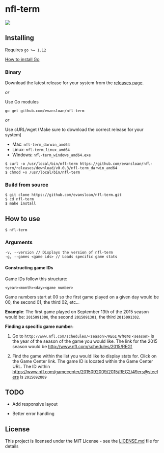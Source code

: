 # nfl-term


![](https://user-images.githubusercontent.com/8287750/72228447-a6d9ee00-3574-11ea-9278-cd6fe8b6990a.gif)

## Installing

Requires `go >= 1.12`

[How to install Go](https://golang.org/doc/install)

### Binary

Download the latest release for your system from the [releases page](https://github.com/evansloan/nfl-term/releases).

_or_

Use Go modules

```
go get github.com/evansloan/nfl-term
```

_or_

Use cURL/wget (Make sure to download the correct release for your system)

- Mac: `nfl-term_darwin_amd64`
- Linux: `nfl-term_linux_amd64`
- Windows: `nfl-term_windows_amd64.exe`

```
$ curl -o /usr/local/bin/nfl-term https://github.com/evansloan/nfl-term/releases/download/v0.0.3/nfl-term_darwin_amd64
$ chmod +x /usr/local/bin/nfl-term
```

### Build from source

```
$ git clone https://github.com/evansloan/nfl-term.git
$ cd nfl-term
$ make install
```

## How to use

```
$ nfl-term
```

### Arguments

```
-v, --version // Displays the version of nfl-term
-g, --games <game ids> // Loads specific game stats
```

#### Constructing game IDs

Game IDs follow this structure:
```
<year><month><day><game number>
```

Game numbers start at 00 so the first game played on a given day would be 00, the second 01, the third 02, etc...

**Example**: The first game played on September 13th of the 2015 season would be: `2015091300`, the second `2015091301`, the third `2015091302`.

**Finding a specific game number:**

1. Go  to `http://www.nfl.com/schedules/<season>/REG1` where `<season>` is the year of the season of the game you would like. The link for the 2015 season would be http://www.nfl.com/schedules/2015/REG1

2. Find the game within the list you would like to display stats for. Click on the Game Center link. The game ID is located within the Game Center URL. The ID within https://www.nfl.com/gamecenter/2015092009/2015/REG2/49ers@steelers is `2015092009`


## TODO

* Add responsive layout

* Better error handling

## License

This project is licensed under the MIT License - see the [LICENSE.md](LICENSE.md) file for details


